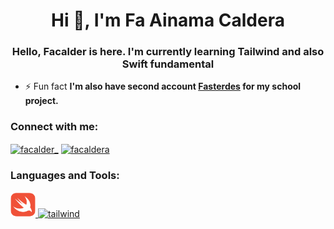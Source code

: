 <h1 align="center">Hi 👋, I'm Fa Ainama Caldera</h1>
<h3 align="center">Hello, Facalder is here. I'm currently learning Tailwind and also Swift fundamental</h3>

- ⚡ Fun fact **I'm also have second account <a href="https://github.com/Fasterdes">Fasterdes</a> for my school project.**

<h3 align="left">Connect with me:</h3>
<p align="left">
<a href="https://instagram.com/facalder_" target="blank"><img align="center" src="https://raw.githubusercontent.com/rahuldkjain/github-profile-readme-generator/master/src/images/icons/Social/instagram.svg" alt="facalder_" height="30" width="40" /></a>
<a href="https://dribbble.com/facaldera" target="blank"><img align="center" src="https://raw.githubusercontent.com/rahuldkjain/github-profile-readme-generator/master/src/images/icons/Social/dribbble.svg" alt="facaldera" height="30" width="40" /></a>
</p>

<h3 align="left">Languages and Tools:</h3>
<p align="left"> <a href="https://developer.apple.com/swift/" target="_blank"> <img src="https://raw.githubusercontent.com/devicons/devicon/master/icons/swift/swift-original.svg" alt="swift" width="40" height="40"/> </a> <a href="https://tailwindcss.com/" target="_blank"> <img src="https://www.vectorlogo.zone/logos/tailwindcss/tailwindcss-icon.svg" alt="tailwind" width="40" height="40"/> </a> </p>

